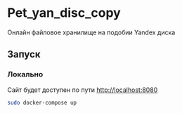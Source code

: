 # Pet_yan_disc_copy
Онлайн файловое хранилище на подобии Yandex диска

## Запуск

### Локально

Сайт будет доступен по пути [http://localhost:8080](http://localhost:8080)

```bash
sudo docker-compose up 
```
